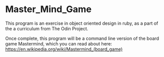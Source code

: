 # Master_Mind_Game
This program is an exercise in object oriented design in ruby, as a part of the a curriculum from The Odin Project.

Once complete, this program will be a command line version of the board game Mastermind, which you can read about here: https://en.wikipedia.org/wiki/Mastermind_(board_game)
